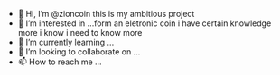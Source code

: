 - 👋 Hi, I’m @zioncoin this is my ambitious project 
- 👀 I’m interested in ...form an eletronic coin i have certain knowledge more i know i need to know more 
- 🌱 I’m currently learning ...
- 💞️ I’m looking to collaborate on ...
- 📫 How to reach me ...

<!---
zioncoinn/zioncoinn is a ✨ special ✨ repository because its `README.md` (this file) appears on your GitHub profile.
You can click the Preview link to take a look at your changes.
--->
